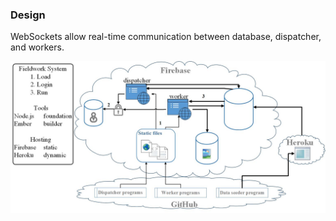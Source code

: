 

### Design
WebSockets allow real-time communication between database, dispatcher, and workers.

![GitHub](./images/SystemDesign.jpg)
